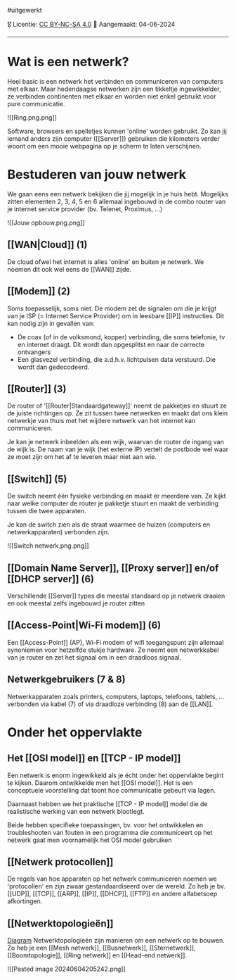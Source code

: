 #uitgewerkt 

🎖️ Licentie: [CC BY-NC-SA 4.0](https://creativecommons.org/licenses/by-nc-sa/4.0/)
📅 Aangemaakt: 04-06-2024

---
# Wat is een netwerk?
Heel basic is een netwerk het verbinden en communiceren van computers met elkaar. Maar hedendaagse netwerken zijn een tikkeltje ingewikkelder, ze verbinden continenten met elkaar en worden niet enkel gebruikt voor pure communicatie. 

![[Ring.png.png]]

Software, browsers en spelletjes kunnen 'online' worden gebruikt. Zo kan jij iemand anders zijn computer ([[Server]]) gebruiken die kilometers verder woont om een mooie webpagina op je scherm te laten verschijnen.

# Bestuderen van jouw netwerk
We gaan eens een netwerk bekijken die jij mogelijk in je huis hebt. Mogelijks zitten elementen 2, 3, 4, 5 en 6 allemaal ingebouwd in de combo router van je internet service provider (bv. Telenet, Proximus, ...)

![[Jouw opbouw.png.png]]
## [[WAN|Cloud]] (1)
De cloud ofwel het internet is alles 'online' en buiten je netwerk. We noemen dit ook wel eens de [[WAN]] zijde.

## [[Modem]] (2)
Soms toepasselijk, soms niet. De modem zet de signalen om die je krijgt van je ISP (= Internet Service Provider) om in leesbare [[IP]] instructies. Dit kan nodig zijn in gevallen van:
* De coax (of in de volksmond, kopper) verbinding, die soms telefonie, tv en internet draagt. Dit wordt dan opgesplitst en naar de correcte ontvangers
* Een glasvezel verbinding, die a.d.h.v. lichtpulsen data verstuurd. Die wordt dan gedecodeerd.

## [[Router]] (3) 
De router of '[[Router|Standaardgateway]]' neemt de pakketjes en stuurt ze de juiste richtingen op. Ze zit tussen twee netwerken en maakt dat ons klein netwerkje van thuis met het wijdere netwerk van het internet kan communiceren. 

Je kan je netwerk inbeelden als een wijk, waarvan de router de ingang van de wijk is. De naam van je wijk (het externe IP) vertelt de postbode wel waar ze moet zijn om het af te leveren maar niet aan wie.

## [[Switch]] (5)
De switch neemt één fysieke verbinding en maakt er meerdere van. Ze kijkt naar welke computer de router je pakketje stuurt en maakt de verbinding tussen die twee apparaten. 

Je kan de switch zien als de straat waarmee de huizen (computers en netwerkapparaten) verbonden zijn. 

![[Switch netwerk.png.png]]

## [[Domain Name Server]], [[Proxy server]] en/of [[DHCP server]] (6)
Verschillende [[Server]] types die meestal standaard op je netwerk draaien en ook meestal zelfs ingebouwd je router zitten

## [[Access-Point|Wi-Fi modem]] (6)
Een [[Access-Point]] (AP), Wi-Fi modem of wifi toegangspunt zijn allemaal synoniemen voor hetzelfde stukje hardware. Ze neemt een netwerkkabel van je router en zet het signaal om in een draadloos signaal. 

## Netwerkgebruikers (7 & 8)
Netwerkapparaten zoals printers, computers, laptops, telefoons, tablets, ... verbonden via kabel (7) of via draadloze verbinding (8) aan de [[LAN]].

# Onder het oppervlakte
## Het [[OSI model]] en [[TCP - IP model]]
Een netwerk is enorm ingewikkeld als je écht onder het oppervlakte begint te kijken. Daarom ontwikkelde men het [[OSI model]]. Het is een conceptuele voorstelling dat toont hoe communicatie gebeurt via lagen. 

Daarnaast hebben we het praktische [[TCP - IP model]] model die de realistische werking van een netwerk blootlegt. 

Beide hebben specifieke toepassingen, bv. voor het ontwikkelen en troubleshooten van fouten in een programma die communiceert op het netwerk gaat men voornamelijk het OSI model gebruiken

## [[Netwerk protocollen]]
De regels van hoe apparaten op het netwerk communiceren noemen we 'protocollen' en zijn zwaar gestandaardiseerd over de wereld. Zo heb je bv. [[UDP]], [[TCP]], [[ARP]], [[IP]], [[DHCP]], [[FTP]] en andere alfabetsoep afkortingen.

## [[Netwerktopologieën]]
[Diagram](https://upload.wikimedia.org/wikipedia/commons/thumb/9/97/NetworkTopologies.svg/812px-NetworkTopologies.svg.png)
Netwerktopologieën zijn manieren om een netwerk op te bouwen. Zo heb je een [[Mesh netwerk]], [[Busnetwerk]], [[Sternetwerk]], [[Boomtopologie]], [[Ring netwerk]] en [[Head-end netwerk]].

![[Pasted image 20240604205242.png]]